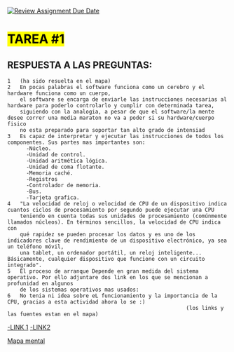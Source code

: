 [![Review Assignment Due Date](https://classroom.github.com/assets/deadline-readme-button-22041afd0340ce965d47ae6ef1cefeee28c7c493a6346c4f15d667ab976d596c.svg)](https://classroom.github.com/a/sTWg933Z)

# <mark>TAREA #1</mark>
## RESPUESTA A LAS PREGUNTAS:
    1   (ha sido resuelta en el mapa)
    2   En pocas palabras el software funciona como un cerebro y el hardware funciona como un cuerpo, 
        el software se encarga de enviarle las instrucciones necesarias al hardware para poderlo controlarlo y cumplir con determinada tarea, 
        siguiendo con la analogia, a pesar de que el software/la mente desee correr una media maraton no va a poder si su hardware/cuerpo fisico 
        no esta preparado para soportar tan alto grado de intensiad
    3   Es capaz de interpretar y ejecutar las instrucciones de todos los componentes. Sus partes mas importantes son:
          -Núcleo.
          -Unidad de control.
          -Unidad aritmética lógica.
          -Unidad de coma flotante.
          -Memoria caché. 
          -Registros
          -Controlador de memoria.
          -Bus.
          -Tarjeta grafica.
    4   "La velocidad de reloj o velocidad de CPU de un dispositivo indica cuantos ciclos de procesamiento por segundo puede ejecutar una CPU 
        teniendo en cuenta todas sus unidades de procesamiento (comúnmente llamados núcleos). En términos sencillos, la velocidad de CPU indica con 
        qué rapidez se pueden procesar los datos y es uno de los indicadores clave de rendimiento de un dispositivo electrónico, ya sea un teléfono móvil,
        una tablet, un ordenador portátil, un reloj inteligente... Básicamente, cualquier dispositivo que funcione con un circuito integrado". 
    5   El proceso de arranque Depende en gran medida del sistema operativo. Por ello adjuntare dos link en los que se mencionan a profunidad en algunos
        de los sistemas operativos mas usados: 
    6   No tenia ni idea sobre eL funcionamiento y la importancia de la CPU, gracias a esta actividad ahora lo se :)
                                                             (los links y las fuentes estan en el mapa)
[-LINK 1](https://www.ecured.cu/Proceso_de_Arranque_de_un_Ordenador) 
[-LINK2](https://www.profesionalreview.com/2023/07/02/proceso-arranque-pc/)

    
    
 [Mapa mental](https://www.canva.com/design/DAGLxezkcyU/-E4vBS-0M73QTVSXwhEqTA/view?utm_content=DAGLxezkcyU&utm_campaign=designshare&utm_medium=link&utm_source=editor) 


